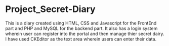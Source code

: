 # Project_Secret-Diary
This is a diary created using HTML, CSS and Javascript for the FrontEnd part and PHP and MySQL for the backend part. It also has a login system wherein user can register into the portal and then manage thier secret dairy. I have used CKEditor as the text area wherein users can enter their data.
